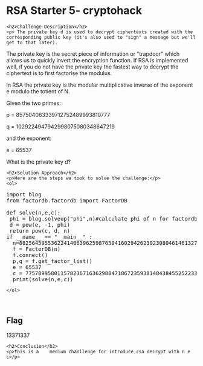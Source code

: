 <title>RSA Starter 5- cryptohack</title>

<!DOCTYPE html>
<html>

<body>
    <h1>RSA Starter 5- cryptohack</h1>

    <h2>Challenge Description</h2>
    <p> The private key d is used to decrypt ciphertexts created with the corresponding public key (it's also used to "sign" a message but we'll get to that later).

The private key is the secret piece of information or "trapdoor" which allows us to quickly invert the encryption function. If RSA is implemented well, if you do not have the private key the fastest way to decrypt the ciphertext is to first factorise the modulus.

In RSA the private key is the modular multiplicative inverse of the exponent e modulo the totient of N.

Given the two primes:

p = 857504083339712752489993810777

q = 1029224947942998075080348647219

and the exponent:

e = 65537

What is the private key d?

 </p>
 
    <h2>Solution Approach</h2>
    <p>Here are the steps we took to solve the challenge:</p>
    <ol>
<pre>
import blog
from factordb.factordb import FactorDB

def solve(n,e,c):
 phi = blog.solveup("phi",n)#calculate phi of n for factordb supported numbers in python
 d = pow(e, -1, phi)
 return pow(c, d, n)
if __name__ == "__main__" :
  n=882564595536224140639625987659416029426239230804614613279163
  f = FactorDB(n)
  f.connect()
  p,q = f.get_factor_list()
  e = 65537
  c = 77578995801157823671636298847186723593814843845525223303932     
  print(solve(n,e,c))
</pre>        
    </ol>
<br>
    <h2>Flag</h2>
    <p class="flag">13371337
</p>

    <h2>Conclusion</h2>
    <p>this is a    medium chanllenge for introduce rsa decrypt with n e c</p>
</body>
</html>